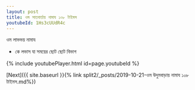 ```yaml
---
layout: post
title: ওম সাতবার্তায় নামায ১০৮ টাইমস
youtubeId: 1Hs3cUUdR4c
---
```

 
 
 ওম লাভভয় নামায  
 
 -  কে লভাস যা সময়ের ছোট ছোট বিভাগ 
 
  
 
  
 
 
 
 
 
 


{% include youtubePlayer.html id=page.youtubeId %}
 
[Next]({{ site.baseurl }}{% link  split2/_posts/2019-10-21-ওম উদুমবাড়ায় নামায ১০৮ টাইমস.md%})
 
